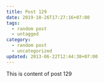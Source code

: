 ```yaml
---
title: Post 129
date: 2019-10-26T17:27:16+07:00
tags:
  - random post
  - untagged
category:
  - random post
  - uncategorized
updated: 2013-06-22T12:44:38+07:00
---
```

This is content of post 129